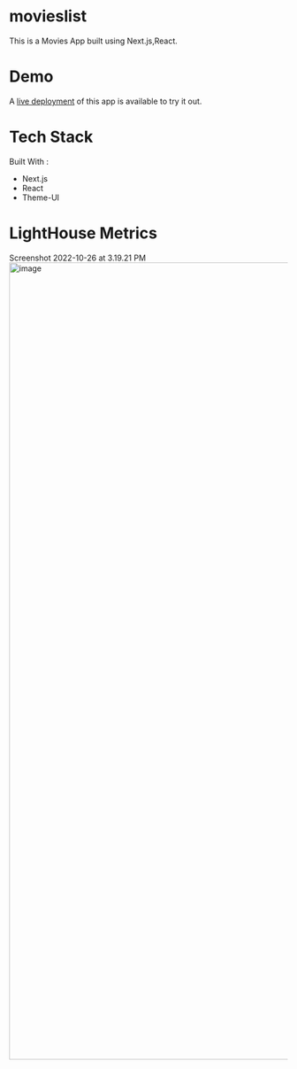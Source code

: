 # movieslist 


This is a Movies App built using Next.js,React. 

# Demo 

A [live deployment](https://movieslist-chi.vercel.app/) of this app is available to try it out.


# Tech Stack

Built With :
  
  * Next.js
  * React
  * Theme-UI
  
# LightHouse Metrics

Screenshot 2022-10-26 at 3.19.21 PM<img width="1440" alt="image" src="https://user-images.githubusercontent.com/59245935/197995522-7cf13cb6-d7e4-4129-b8b3-5f2ea91dd8d4.png">


  
